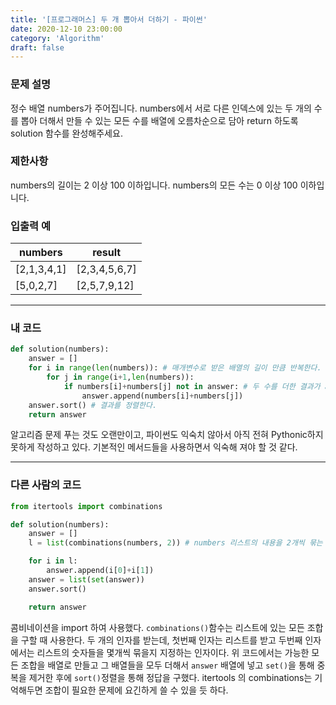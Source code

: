 ```yaml
---
title: '[프로그래머스] 두 개 뽑아서 더하기 - 파이썬'
date: 2020-12-10 23:00:00
category: 'Algorithm'
draft: false
---
```


### 문제 설명
  
정수 배열 numbers가 주어집니다. numbers에서 서로 다른 인덱스에 있는 두 개의 수를 뽑아 더해서 만들 수 있는 모든 수를 배열에 오름차순으로 담아 return 하도록 solution 함수를 완성해주세요.


### 제한사항
numbers의 길이는 2 이상 100 이하입니다.
numbers의 모든 수는 0 이상 100 이하입니다.


### 입출력 예

|numbers|	result|
|---|---|
|[2,1,3,4,1]|	[2,3,4,5,6,7]|
|[5,0,2,7]|	[2,5,7,9,12]|


---


###  내 코드
```python
def solution(numbers):
    answer = [] 
    for i in range(len(numbers)): # 매개변수로 받은 배열의 길이 만큼 반복한다.
        for j in range(i+1,len(numbers)): 
            if numbers[i]+numbers[j] not in answer: # 두 수를 더한 결과가 answer배열에 있는지 확인한 후에 없을 경우에만 추가
                answer.append(numbers[i]+numbers[j]) 
    answer.sort() # 결과를 정렬한다.
    return answer
```
알고리즘 문제 푸는 것도 오랜만이고, 파이썬도 익숙치 않아서 아직 전혀 Pythonic하지 못하게 작성하고 있다. 기본적인 메서드들을 사용하면서 익숙해 져야 할 것 같다.

---


### 다른 사람의 코드
```python
from itertools import combinations

def solution(numbers):
    answer = []
    l = list(combinations(numbers, 2)) # numbers 리스트의 내용을 2개씩 묶는 모든 조합을 구하고 배열 l에 넣는다.

    for i in l:
        answer.append(i[0]+i[1])
    answer = list(set(answer))
    answer.sort()

    return answer
```
콤비네이션을 import 하여 사용했다. `combinations()`함수는 리스트에 있는 모든 조합을 구할 때 사용한다. 두 개의 인자를 받는데, 첫번째 인자는 리스트를 받고 두번째 인자에서는 리스트의 숫자들을 몇개씩 묶을지 지정하는 인자이다. 위 코드에서는 가능한 모든 조합을 배열로 만들고 그 배열들을 모두 더해서 `answer` 배열에 넣고 `set()`을 통해 중복을 제거한 후에 `sort()`정렬을 통해 정답을 구했다. itertools 의 combinations는 기억해두면 조합이 필요한 문제에 요긴하게 쓸 수 있을 듯 하다.